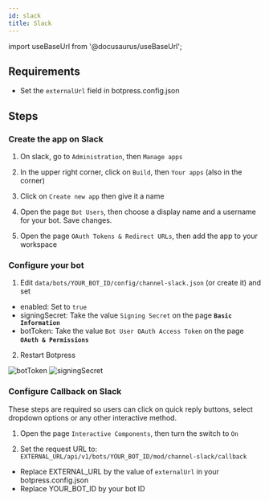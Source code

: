 ```yaml
---
id: slack
title: Slack
---
```


import useBaseUrl from '@docusaurus/useBaseUrl';

## Requirements

- Set the `externalUrl` field in botpress.config.json

## Steps

### Create the app on Slack

1. On slack, go to `Administration`, then `Manage apps`

2. In the upper right corner, click on `Build`, then `Your apps` (also in the corner)

3. Click on `Create new app` then give it a name

4. Open the page `Bot Users`, then choose a display name and a username for your bot. Save changes.

5. Open the page `OAuth Tokens & Redirect URLs`, then add the app to your workspace

### Configure your bot

1. Edit `data/bots/YOUR_BOT_ID/config/channel-slack.json` (or create it) and set

- enabled: Set to `true`
- signingSecret: Take the value `Signing Secret` on the page **`Basic Information`**
- botToken: Take the value `Bot User OAuth Access Token` on the page **`OAuth & Permissions`**

2. Restart Botpress

![botToken](assets/slack-botToken.png)
![signingSecret](assets/slack-secret.png)

### Configure Callback on Slack

These steps are required so users can click on quick reply buttons, select dropdown options or any other interactive method.

1. Open the page `Interactive Components`, then turn the switch to `On`

2. Set the request URL to: `EXTERNAL_URL/api/v1/bots/YOUR_BOT_ID/mod/channel-slack/callback`

- Replace EXTERNAL_URL by the value of `externalUrl` in your botpress.config.json
- Replace YOUR_BOT_ID by your bot ID

